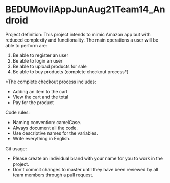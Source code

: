 # BEDUMovilAppJunAug21Team14_Android

Project definition:
This project intends to mimic Amazon app but with reduced complexity and functionality. The main operations a user will be able to perform are: 
1. Be able to register an user
2. Be able to login an user
3. Be able to upload products for sale
4. Be able to buy products (complete checkout process*)

*The complete checkout process includes:
- Adding an item to the cart
- View the cart and the total
- Pay for the product

Code rules:

- Naming convention: camelCase.
- Always document all the code.
- Use descriptive names for the variables.
- Write everything in English.

Git usage:

- Please create an individual brand with your name for you to work in the project.
- Don't commit changes to master until they have been reviewed by all team members through a pull request.
